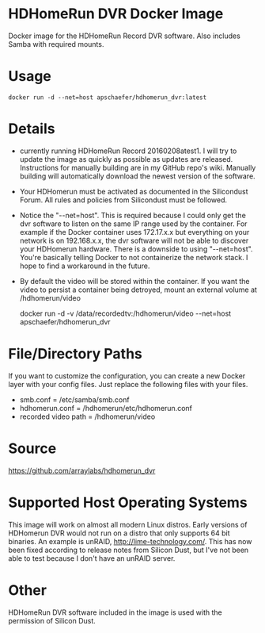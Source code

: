 # HDHomeRun DVR Docker Image

Docker image for the HDHomeRun Record DVR software.  Also includes Samba with required mounts.

# Usage
    docker run -d --net=host apschaefer/hdhomerun_dvr:latest

# Details

* currently running HDHomeRun Record 20160208atest1. I will try to update the image as quickly as possible as updates are released.  Instructions for manually building are in my GitHub repo's wiki.  Manually building will automatically download the newest version of the software.
* Your HDHomerun must be activated as documented in the Silicondust Forum. All rules and policies from Silicondust must be followed.
* Notice the "--net=host".  This is required because I could only get the dvr software to listen on the same IP range used by the container.  For example if the Docker container uses 172.17.x.x but everything on your network is on 192.168.x.x, the dvr software will not be able to discover your HDHomerun hardware.  There is a downside to using "--net=host".  You're basically telling Docker to not containerize the network stack.  I hope to find a workaround in the future.
* By default the video will be stored within the container.  If you want the video to persist a container being detroyed, mount an external volume at /hdhomerun/video


    docker run -d -v /data/recordedtv:/hdhomerun/video --net=host apschaefer/hdhomerun_dvr


# File/Directory Paths
If you want to customize the configuration, you can create a new Docker layer with your config files.  Just replace the following files with your files.
* smb.conf = /etc/samba/smb.conf
* hdhomerun.conf = /hdhomerun/etc/hdhomerun.conf
* recorded video path = /hdhomerun/video


# Source
https://github.com/arraylabs/hdhomerun_dvr


# Supported Host Operating Systems
This image will work on almost all modern Linux distros.  Early versions of HDHomerun DVR would not run on a distro that only supports 64 bit binaries.  An example is unRAID, http://lime-technology.com/.   This has now been fixed according to release notes from Silicon Dust, but I've not been able to test because I don't have an unRAID server.  


# Other
HDHomeRun DVR software included in the image is used with the permission of Silicon Dust.
